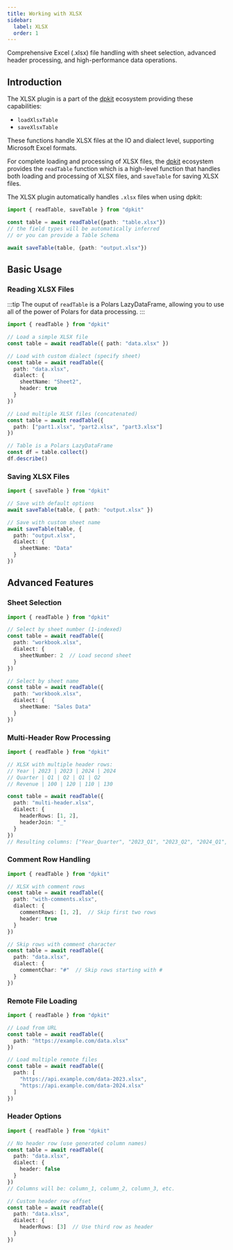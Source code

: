 ```yaml
---
title: Working with XLSX
sidebar:
  label: XLSX
  order: 1
---
```

Comprehensive Excel (.xlsx) file handling with sheet selection, advanced header processing, and high-performance data operations.

## Introduction

The XLSX plugin is a part of the [dpkit](https://github.com/datisthq/dpkit) ecosystem providing these capabilities:

- `loadXlsxTable`
- `saveXlsxTable`

These functions handle XLSX files at the IO and dialect level, supporting Microsoft Excel formats.

For complete loading and processing of XLSX files, the [dpkit](https://github.com/datisthq/dpkit) ecosystem provides the `readTable` function which is a high-level function that handles both loading and processing of XLSX files, and `saveTable` for saving XLSX files.

The XLSX plugin automatically handles `.xlsx` files when using dpkit:

```typescript
import { readTable, saveTable } from "dpkit"

const table = await readTable({path: "table.xlsx"})
// the field types will be automatically inferred
// or you can provide a Table Schema

await saveTable(table, {path: "output.xlsx"})
```

## Basic Usage

### Reading XLSX Files

:::tip
The ouput of `readTable` is a Polars LazyDataFrame, allowing you to use all of the power of Polars for data processing.
:::

```typescript
import { readTable } from "dpkit"

// Load a simple XLSX file
const table = await readTable({ path: "data.xlsx" })

// Load with custom dialect (specify sheet)
const table = await readTable({
  path: "data.xlsx",
  dialect: {
    sheetName: "Sheet2",
    header: true
  }
})

// Load multiple XLSX files (concatenated)
const table = await readTable({
  path: ["part1.xlsx", "part2.xlsx", "part3.xlsx"]
})

// Table is a Polars LazyDataFrame
const df = table.collect()
df.describe()
```

### Saving XLSX Files

```typescript
import { saveTable } from "dpkit"

// Save with default options
await saveTable(table, { path: "output.xlsx" })

// Save with custom sheet name
await saveTable(table, {
  path: "output.xlsx",
  dialect: {
    sheetName: "Data"
  }
})
```

## Advanced Features

### Sheet Selection

```typescript
import { readTable } from "dpkit"

// Select by sheet number (1-indexed)
const table = await readTable({
  path: "workbook.xlsx",
  dialect: {
    sheetNumber: 2  // Load second sheet
  }
})

// Select by sheet name
const table = await readTable({
  path: "workbook.xlsx",
  dialect: {
    sheetName: "Sales Data"
  }
})
```

### Multi-Header Row Processing

```typescript
import { readTable } from "dpkit"

// XLSX with multiple header rows:
// Year | 2023 | 2023 | 2024 | 2024
// Quarter | Q1 | Q2 | Q1 | Q2
// Revenue | 100 | 120 | 110 | 130

const table = await readTable({
  path: "multi-header.xlsx",
  dialect: {
    headerRows: [1, 2],
    headerJoin: "_"
  }
})
// Resulting columns: ["Year_Quarter", "2023_Q1", "2023_Q2", "2024_Q1", "2024_Q2"]
```

### Comment Row Handling

```typescript
import { readTable } from "dpkit"

// XLSX with comment rows
const table = await readTable({
  path: "with-comments.xlsx",
  dialect: {
    commentRows: [1, 2],  // Skip first two rows
    header: true
  }
})

// Skip rows with comment character
const table = await readTable({
  path: "data.xlsx",
  dialect: {
    commentChar: "#"  // Skip rows starting with #
  }
})
```

### Remote File Loading

```typescript
import { readTable } from "dpkit"

// Load from URL
const table = await readTable({
  path: "https://example.com/data.xlsx"
})

// Load multiple remote files
const table = await readTable({
  path: [
    "https://api.example.com/data-2023.xlsx",
    "https://api.example.com/data-2024.xlsx"
  ]
})
```

### Header Options

```typescript
import { readTable } from "dpkit"

// No header row (use generated column names)
const table = await readTable({
  path: "data.xlsx",
  dialect: {
    header: false
  }
})
// Columns will be: column_1, column_2, column_3, etc.

// Custom header row offset
const table = await readTable({
  path: "data.xlsx",
  dialect: {
    headerRows: [3]  // Use third row as header
  }
})
```